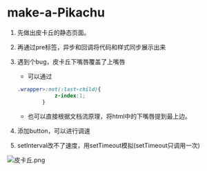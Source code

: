 # make-a-Pikachu
1. 先做出皮卡丘的静态页面。
2. 再通过pre标签，异步和回调将代码和样式同步展示出来
3. 遇到个bug，皮卡丘下嘴唇覆盖了上嘴唇
    -  可以通过
    ```css
    .wrapper>:not(:last-child){
                z-index:1;
            }
    ```           
        
    - 也可以直接根据文档流原理，将html中的下嘴唇提到最上边。
4. 添加button，可以进行调速
5. setInterval改不了速度，用setTimeout模拟(setTimeout只调用一次)

![皮卡丘.png](https://i.loli.net/2018/03/21/5ab211949560f.png)
